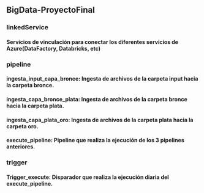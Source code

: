## BigData-ProyectoFinal

### linkedService

#### Servicios de vinculación para conectar los diferentes servicios de Azure(DataFactory, Databricks, etc)

### pipeline

#### ingesta_input_capa_bronce: Ingesta de archivos de la carpeta input hacia la carpeta bronce.
#### ingesta_capa_bronce_plata: Ingesta de archivos de la carpeta bronce hacia la carpeta plata.
#### ingesta_capa_plata_oro: Ingesta de archivos de la carpeta plata hacia la carpeta oro.
#### execute_pipeline: Pipeline que realiza la ejecución de los 3 pipelines anteriores.

### trigger

#### Trigger_execute: Disparador que realiza la ejecución diaria del execute_pipeline.
